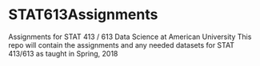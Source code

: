 # STAT613Assignments
Assignments for STAT 413 / 613 Data Science at American University
This repo will contain the assignments and any needed datasets for STAT 413/613 as taught in Spring, 2018
